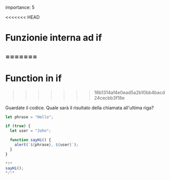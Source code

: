 importance: 5

<<<<<<< HEAD
# Funzionie interna ad if
=======
---
# Function in if
>>>>>>> 18b1314af4e0ead5a2b10bb4bacd24cecbb3f18e

Guardate il codice. Quale sarà il risultato della chiamata all'ultima riga?

```js run
let phrase = "Hello";

if (true) {
  let user = "John";

  function sayHi() {
    alert(`${phrase}, ${user}`);
  }
}

*!*
sayHi();
*/!*
```
